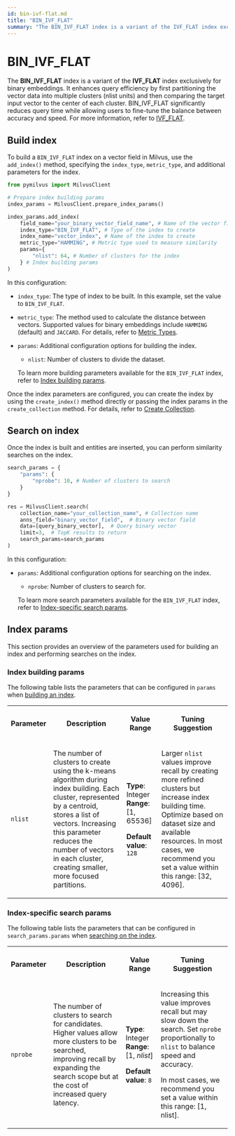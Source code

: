 ```yaml
---
id: bin-ivf-flat.md
title: "BIN_IVF_FLAT"
summary: "The BIN_IVF_FLAT index is a variant of the IVF_FLAT index exclusively for binary embeddings. It enhances query efficiency by first partitioning the vector data into multiple clusters (nlist units) and then comparing the target input vector to the center of each cluster. BIN_IVF_FLAT significantly reduces query time while allowing users to fine-tune the balance between accuracy and speed. For more information, refer to IVF_FLAT."
---
```


# BIN_IVF_FLAT

The **BIN_IVF_FLAT** index is a variant of the **IVF_FLAT** index exclusively for binary embeddings. It enhances query efficiency by first partitioning the vector data into multiple clusters (nlist units) and then comparing the target input vector to the center of each cluster. BIN_IVF_FLAT significantly reduces query time while allowing users to fine-tune the balance between accuracy and speed. For more information, refer to [IVF_FLAT](ivf-flat.md).

## Build index

To build a `BIN_IVF_FLAT` index on a vector field in Milvus, use the `add_index()` method, specifying the `index_type`, `metric_type`, and additional parameters for the index.

```python
from pymilvus import MilvusClient

# Prepare index building params
index_params = MilvusClient.prepare_index_params()

index_params.add_index(
    field_name="your_binary_vector_field_name", # Name of the vector field to be indexed
    index_type="BIN_IVF_FLAT", # Type of the index to create
    index_name="vector_index", # Name of the index to create
    metric_type="HAMMING", # Metric type used to measure similarity
    params={
        "nlist": 64, # Number of clusters for the index
    } # Index building params
)
```

In this configuration:

- `index_type`: The type of index to be built. In this example, set the value to `BIN_IVF_FLAT`.

- `metric_type`: The method used to calculate the distance between vectors. Supported values for binary embeddings include `HAMMING` (default) and `JACCARD`. For details, refer to [Metric Types](metric.md).

- `params`: Additional configuration options for building the index.

    - `nlist`: Number of clusters to divide the dataset.

    To learn more building parameters available for the `BIN_IVF_FLAT` index, refer to [Index building params](bin-ivf-flat.md#Index-building-params).

Once the index parameters are configured, you can create the index by using the `create_index()` method directly or passing the index params in the `create_collection` method. For details, refer to [Create Collection](create-collection.md).

## Search on index

Once the index is built and entities are inserted, you can perform similarity searches on the index.

```python
search_params = {
    "params": {
        "nprobe": 10, # Number of clusters to search
    }
}

res = MilvusClient.search(
    collection_name="your_collection_name", # Collection name
    anns_field="binary_vector_field",  # Binary vector field
    data=[query_binary_vector],  # Query binary vector
    limit=3,  # TopK results to return
    search_params=search_params
)
```

In this configuration:

- `params`: Additional configuration options for searching on the index.

    - `nprobe`: Number of clusters to search for.

    To learn more search parameters available for the `BIN_IVF_FLAT` index, refer to [Index-specific search params](bin-ivf-flat.md#Index-specific-search-params).

## Index params

This section provides an overview of the parameters used for building an index and performing searches on the index.

### Index building params

The following table lists the parameters that can be configured in `params` when [building an index](bin-ivf-flat.md#Index-building-params).

<table>
   <tr>
     <th><p>Parameter</p></th>
     <th><p>Description</p></th>
     <th><p>Value Range</p></th>
     <th><p>Tuning Suggestion</p></th>
   </tr>
   <tr>
     <td><p><code>nlist</code></p></td>
     <td><p>The number of clusters to create using the k-means algorithm during index building.
 Each cluster, represented by a centroid, stores a list of vectors. Increasing this parameter reduces the number of vectors in each cluster, creating smaller, more focused partitions.</p></td>
     <td><p><strong>Type</strong>: Integer
 <strong>Range</strong>: [1, 65536]</p>
<p><strong>Default value</strong>: <code>128</code></p></td>
     <td><p>Larger <code>nlist</code> values improve recall by creating more refined clusters but increase index building time. Optimize based on dataset size and available resources.
 In most cases, we recommend you set a value within this range: [32, 4096].</p></td>
   </tr>
</table>

### Index-specific search params

The following table lists the parameters that can be configured in `search_params.params` when [searching on the index](bin-ivf-flat.md#Search-on-index).

<table>
   <tr>
     <th><p>Parameter</p></th>
     <th><p>Description</p></th>
     <th><p>Value Range</p></th>
     <th><p>Tuning Suggestion</p></th>
   </tr>
   <tr>
     <td><p><code>nprobe</code></p></td>
     <td><p>The number of clusters to search for candidates.
 Higher values allow more clusters to be searched, improving recall by expanding the search scope but at the cost of increased query latency.</p></td>
     <td><p><strong>Type</strong>: Integer
 <strong>Range</strong>: [1, <em>nlist</em>]</p>
<p><strong>Default value</strong>: <code>8</code></p></td>
     <td><p>Increasing this value improves recall but may slow down the search.
 Set <code>nprobe</code> proportionally to <code>nlist</code> to balance speed and accuracy.</p>
<p>In most cases, we recommend you set a value within this range: [1, nlist].</p></td>
   </tr>
</table>

